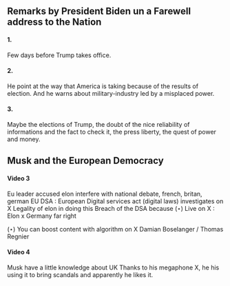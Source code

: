 ## Remarks by President Biden un a Farewell address to the Nation
#### 1.
Few days before Trump takes office. 

#### 2.
He point at the way that America is taking because of the results of election. And he warns about military-industry led by a misplaced power. 

#### 3.
Maybe the elections of Trump, the doubt of the nice reliability of informations and the fact to check it, the press liberty, the quest of power and money. 

## Musk and the European Democracy
#### Video 3
Eu leader accused elon interfere with national debate, 
french, britan, german
EU DSA : European Digital services act (digital laws) investigates on X
Legality of elon in doing this
Breach of the DSA because ($\star$)
Live on X : Elon x Germany far right

$(\star)$ You can boost content with algorithm on X Damian Boselanger / Thomas Regnier


#### Video 4
Musk have a little knowledge about UK
Thanks to his megaphone X, he his using it to bring scandals and apparently he likes it. 